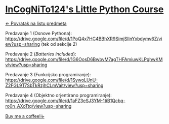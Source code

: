 # [InCogNiTo124's Little Python Course](https://www.github.com/studosi-fer/ILPC)

[<- Povratak na listu predmeta](https://www.github.com/studosi/FER)

Predavanje 1 (Osnove Pythona): https://drive.google.com/file/d/1PoQ4x7HC4BBhXR9SimjSlInYxbdymv6Z/view?usp=sharing (tek od sekcije 2)

Predavanje 2 (_Batteries included_): https://drive.google.com/file/d/1G6OosD6BwbvM7agTHFAmiuwKLPghwKMv/view?usp=sharing

Predavanje 3 (Funkcijsko programiranje): https://drive.google.com/file/d/1SywoLUnU-Z2FGL9T7SbTkRzjhCLmVait/view?usp=sharing

Predavanje 4 (Objektno orjentirano programiranje): https://drive.google.com/file/d/1aFZ3eSJ3YM-1tiB1Qcbq-ro0n_AXoTtq/view?usp=sharing

[Buy me a coffee!☕](https://www.buymeacoffee.com/ilpc)
